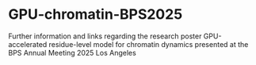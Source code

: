 # GPU-chromatin-BPS2025
Further information and links regarding the research poster GPU-accelerated residue-level model for chromatin dynamics presented at the BPS Annual Meeting 2025 Los Angeles
